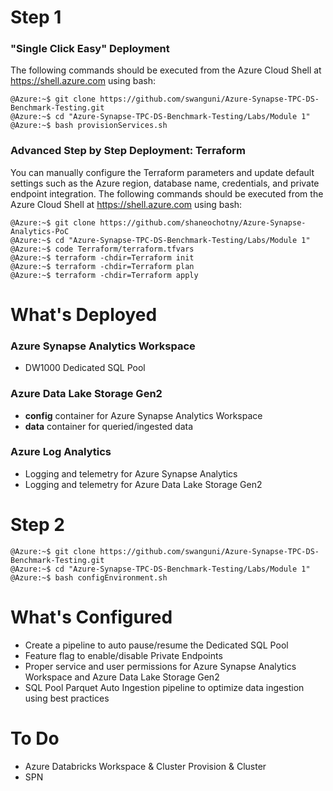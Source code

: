 # Step 1
### "Single Click Easy" Deployment
The following commands should be executed from the Azure Cloud Shell at https://shell.azure.com using bash:
```
@Azure:~$ git clone https://github.com/swanguni/Azure-Synapse-TPC-DS-Benchmark-Testing.git
@Azure:~$ cd "Azure-Synapse-TPC-DS-Benchmark-Testing/Labs/Module 1"
@Azure:~$ bash provisionServices.sh 
```

### Advanced Step by Step Deployment: Terraform
You can manually configure the Terraform parameters and update default settings such as the Azure region, database name, credentials, and private endpoint integration. The following commands should be executed from the Azure Cloud Shell at https://shell.azure.com using bash:
```
@Azure:~$ git clone https://github.com/shaneochotny/Azure-Synapse-Analytics-PoC
@Azure:~$ cd "Azure-Synapse-TPC-DS-Benchmark-Testing/Labs/Module 1"
@Azure:~$ code Terraform/terraform.tfvars
@Azure:~$ terraform -chdir=Terraform init
@Azure:~$ terraform -chdir=Terraform plan
@Azure:~$ terraform -chdir=Terraform apply
```

# What's Deployed

### Azure Synapse Analytics Workspace
- DW1000 Dedicated SQL Pool

### Azure Data Lake Storage Gen2
- <b>config</b> container for Azure Synapse Analytics Workspace
- <b>data</b> container for queried/ingested data

### Azure Log Analytics
- Logging and telemetry for Azure Synapse Analytics
- Logging and telemetry for Azure Data Lake Storage Gen2

# Step 2
```
@Azure:~$ git clone https://github.com/swanguni/Azure-Synapse-TPC-DS-Benchmark-Testing.git
@Azure:~$ cd "Azure-Synapse-TPC-DS-Benchmark-Testing/Labs/Module 1"
@Azure:~$ bash configEnvironment.sh 
```

# What's Configured
- Create a pipeline to auto pause/resume the Dedicated SQL Pool
- Feature flag to enable/disable Private Endpoints
- Proper service and user permissions for Azure Synapse Analytics Workspace and Azure Data Lake Storage Gen2
- SQL Pool Parquet Auto Ingestion pipeline to optimize data ingestion using best practices


# To Do
- Azure Databricks Workspace & Cluster Provision & Cluster
- SPN
